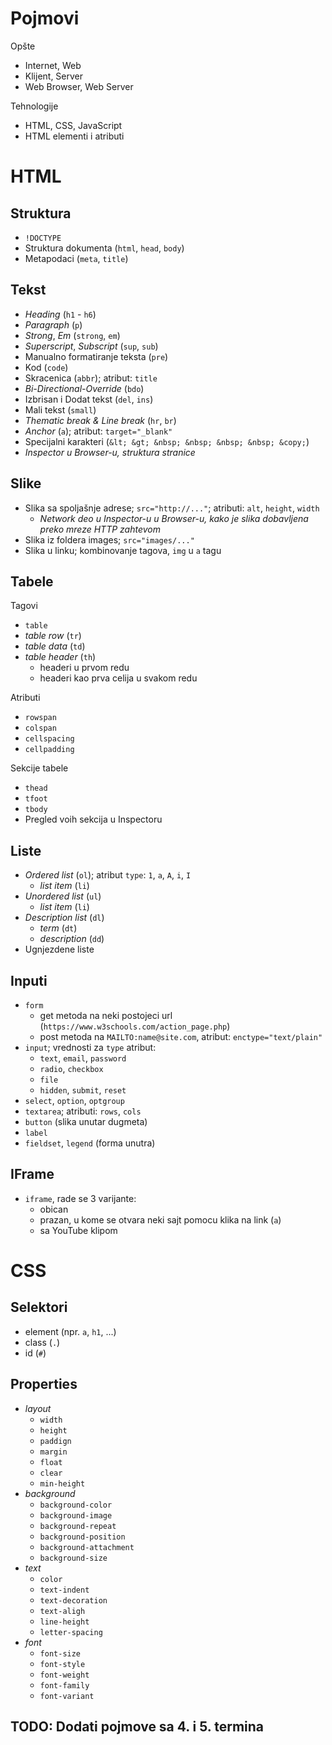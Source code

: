 # Pojmovi

Opšte
- Internet, Web
- Klijent, Server
- Web Browser, Web Server

Tehnologije
- HTML, CSS, JavaScript
- HTML elementi i atributi


# HTML

## Struktura

- `!DOCTYPE`
- Struktura dokumenta (`html`, `head`, `body`)
- Metapodaci (`meta`, `title`)


## Tekst

- _Heading_ (`h1` - `h6`)
- _Paragraph_ (`p`)
- _Strong_, _Em_ (`strong`, `em`)
- _Superscript_, _Subscript_ (`sup`, `sub`)
- Manualno formatiranje teksta (`pre`)
- Kod (`code`)
- Skracenica (`abbr`); atribut: `title`
- _Bi-Directional-Override_ (`bdo`)
- Izbrisan i Dodat tekst (`del`, `ins`)
- Mali tekst (`small`)
- _Thematic break & Line break_ (`hr`, `br`)
- _Anchor_ (`a`); atribut: `target="_blank"`
- Specijalni karakteri (`&lt; &gt; &nbsp; &nbsp; &nbsp; &nbsp; &copy;`)
- _Inspector u Browser-u, struktura stranice_


## Slike

- Slika sa spoljašnje adrese; `src="http://..."`; atributi: `alt`, `height`, `width`
    - _Network deo u Inspector-u u Browser-u, kako je slika dobavljena preko mreze HTTP zahtevom_
- Slika iz foldera images; `src="images/..."`
- Slika u linku; kombinovanje tagova, `img` u `a` tagu


## Tabele

Tagovi
- `table`
- _table row_ (`tr`)
- _table data_ (`td`)
- _table header_ (`th`)
    - headeri u prvom redu
    - headeri kao prva celija u svakom redu

Atributi
- `rowspan`
- `colspan`
- `cellspacing`
- `cellpadding`

Sekcije tabele
- `thead`
- `tfoot`
- `tbody`
- Pregled voih sekcija u Inspectoru


## Liste

- _Ordered list_ (`ol`); atribut `type`: `1`, `a`, `A`, `i`, `I`
    - _list item_ (`li`)
- _Unordered list_ (`ul`)
    - _list item_ (`li`)
- _Description list_ (`dl`)
    - _term_ (`dt`)
    - _description_ (`dd`)
- Ugnjezdene liste

## Inputi

- `form`
    - get metoda na neki postojeci url (`https://www.w3schools.com/action_page.php`)
    - post metoda na `MAILTO:name@site.com`, atribut: `enctype="text/plain"`
- `input`; vrednosti za `type` atribut:
    - `text`, `email`, `password`
    - `radio`, `checkbox`
    - `file`
    - `hidden`, `submit`, `reset`
- `select`, `option`, `optgroup`
- `textarea`; atributi: `rows`, `cols`
- `button` (slika unutar dugmeta)
- `label`
- `fieldset`, `legend` (forma unutra)

## IFrame

- `iframe`, rade se 3 varijante:
    - obican
    - prazan, u kome se otvara neki sajt pomocu klika na link (`a`)
    - sa YouTube klipom


# CSS

## Selektori

- element (npr. `a`, `h1`, ...) 
- class (`.`)
- id (`#`)

## Properties

- _layout_
    - `width`
    - `height`
    - `paddign`
    - `margin`
    - `float`
    - `clear`
    - `min-height`
- _background_
    - `background-color`
    - `background-image`
    - `background-repeat`
    - `background-position`
    - `background-attachment`
    - `background-size`
- _text_
    - `color`
    - `text-indent`
    - `text-decoration`
    - `text-aligh`
    - `line-height`
    - `letter-spacing`
- _font_
    - `font-size`
    - `font-style`
    - `font-weight`
    - `font-family`
    - `font-variant`

## TODO: Dodati pojmove sa 4. i 5. termina


